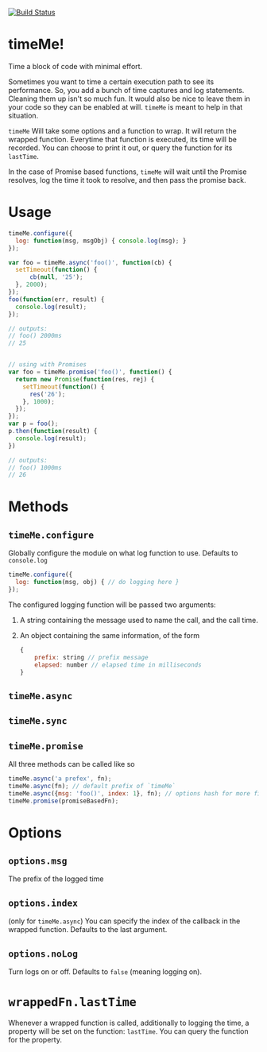 [![Build Status](https://travis-ci.org/benbria/time-me.svg?branch=master)](https://travis-ci.org/benbria/time-me)

# timeMe!

Time a block of code with minimal effort.

Sometimes you want to time a certain execution path to see its performance. So, you
add a bunch of time captures and log statements. Cleaning them up isn't so much fun.
It would also be nice to leave them in your code so they can be enabled at will. `timeMe`
is meant to help in that situation.

`timeMe` Will take some options and a function to wrap. It will return the wrapped function. Everytime that function is executed, its time will be recorded. You can choose
to print it out, or query the function for its `lastTime`.

In the case of Promise based functions, `timeMe` will wait until the Promise resolves, log the time it took to resolve, and then pass the promise back.

# Usage

```javascript
timeMe.configure({
  log: function(msg, msgObj) { console.log(msg); }
});

var foo = timeMe.async('foo()', function(cb) {
  setTimeout(function() {
      cb(null, '25');
  }, 2000);
});
foo(function(err, result) {
  console.log(result);
});

// outputs:
// foo() 2000ms
// 25


// using with Promises
var foo = timeMe.promise('foo()', function() {
  return new Promise(function(res, rej) {
    setTimeout(function() {
      res('26');
    }, 1000);
  });
});
var p = foo();
p.then(function(result) {
  console.log(result);
})

// outputs:
// foo() 1000ms
// 26
```
# Methods

## `timeMe.configure`

Globally configure the module on what log function to use. Defaults to
`console.log`

```javascript
timeMe.configure({
  log: function(msg, obj) { // do logging here }
});
```

The configured logging function will be passed two arguments:

1. A string containing the message used to name the call, and the call time.
2. An object containing the same information, of the form

   ```javascript
   {
       prefix: string // prefix message
       elapsed: number // elapsed time in milliseconds
   }
   ```

## `timeMe.async`

## `timeMe.sync`

## `timeMe.promise`

All three methods can be called like so

```javascript
timeMe.async('a prefex', fn);
timeMe.async(fn); // default prefix of `timeMe`
timeMe.async({msg: 'foo()', index: 1}, fn); // options hash for more fine grained control
timeMe.promise(promiseBasedFn);
```

# Options

## `options.msg`

The prefix of the logged time

## `options.index`

(only for `timeMe.async`) You can specify the index of the callback in the wrapped
function. Defaults to the last argument.

## `options.noLog`

Turn logs on or off. Defaults to `false` (meaning logging on).

# `wrappedFn.lastTime`

Whenever a wrapped function is called, additionally to logging the time, a property will
be set on the function: `lastTime`. You can query the function for the property.
